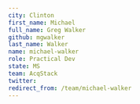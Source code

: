 ```yaml
---
city: Clinton
first_name: Michael
full_name: Greg Walker
github: mgwalker
last_name: Walker
name: michael-walker
role: Practical Dev
state: MS
team: AcqStack
twitter: 
redirect_from: /team/michael-walker
---
```

